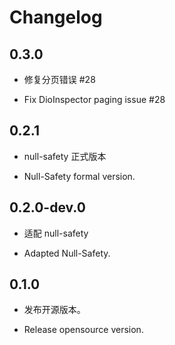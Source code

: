 # Changelog

## 0.3.0

* 修复分页错误 #28

* Fix DioInspector paging issue #28

## 0.2.1

* null-safety 正式版本

* Null-Safety formal version.

## 0.2.0-dev.0

* 适配 null-safety

* Adapted Null-Safety.

## 0.1.0

* 发布开源版本。

* Release opensource version.
